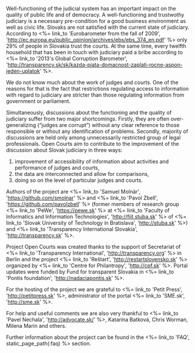 ﻿Well-functioning of the judicial system has an important impact on the quality of public life
and of democracy. A well-functioning and trustwothy judiciary is a necessary pre-condition for a good
business environment as well as civic life. Slovaks are not satisfied with the current state
of judiciary. According to <%= link_to 'Eurobarometer from the fall of 2009', 'http://ec.europa.eu/public_opinion/archives/ebs/ebs_374_en.pdf' %> 
only 29% of people in Slovakia trust the courts. At the same time, every twelfth household that
has been in touch with judiciary paid a bribe according to
<%= link_to '2013\'s Global Corruption Barometer', 'http://transparency.sk/sk/kazda-piata-domacnost-zaplati-rocne-aspon-jeden-uplatok' %>.

We do not know much about the work of judges and courts. One of the reasons for that is the fact that restrictions
regulating access to information with regard to judiciary are stricter than those regulating information from government or parliament.

Simultaneously, discussions about the functioning and the quality of judiciary suffer from two major shortcomings. Firstly,
they are often over-generalizing (“judges are corrupt”) without any clear reference to those responsible or without any identification
of problems. Secondly, majority of discussions are held only among unnecessarily restricted group of legal professionals. Open Courts
aim to contribute to the improvement of the discussion about Slovak judiciary in three ways:

1. improvement of accessibility of information about activities and performance of judges and courts, 
2. the data are interconnected and allow for comparisons,
3. doing so on the level of particular judges and courts.

Authors of the project are
<%= link_to 'Samuel Molnár', 'https://github.com/smolnar' %> and
<%= link_to 'Pavol Zbell', 'https://github.com/pavolzbell' %>
(former members of research group <%= link_to 'PeWe', 'https://pewe.sk' %> at
<%= link_to 'Faculty of Informatics and Information Technologies', 'http://fiit.stuba.sk' %> of
<%= link_to 'Slovak University of Technology in Bratislava', 'http://stuba.sk' %>) and
<%= link_to 'Transparency International Slovakia', 'http://transparency.sk' %>.

Project Open Courts was created thanks to the support of Secretariat of
<%= link_to 'Transparency International', 'http://transparency.org' %>
in Berlin and the project <%= link_to 'Reštart', 'http://restartslovensko.sk' %>
organized by <%= link_to 'Centre for Philantropy', 'http://cpf.sk' %>.
Portal updates were funded by Fund for transparent Slovakia
in <%= link_to 'Pontis foundation', 'http://nadaciapontis.sk' %>.

For the hosting of the project we are grateful to
<%= link_to 'Petit Press', 'http://petitpress.sk' %>,
administrator of the portal <%= link_to 'SME.sk', 'http://sme.sk' %>.

For help and useful comments we are also very thankful to 
<%= link_to 'Pavel Nechala', 'http://advocate.sk/' %>,
Katarína Batková, Chris Worman, Milena Marin and others.

Further information about the project can be found in the 
<%= link_to 'FAQ', static_page_path(:faq) %> section.
